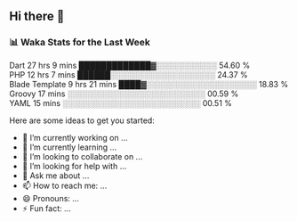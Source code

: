 ## Hi there 👋

<!--
**idurgit/idurgit** is a ✨ _special_ ✨ repository because its `README.md` (this file) appears on your GitHub profile.
-->

### 📊 Waka Stats for the Last Week
<!--START_SECTION:waka-->
Dart             27 hrs 9 mins   █████████████▓░░░░░░░░░░░   54.60 %  
PHP              12 hrs 7 mins   ██████░░░░░░░░░░░░░░░░░░░   24.37 %  
Blade Template   9 hrs 21 mins   ████▓░░░░░░░░░░░░░░░░░░░░   18.83 %  
Groovy           17 mins         ░░░░░░░░░░░░░░░░░░░░░░░░░   00.59 %  
YAML             15 mins         ░░░░░░░░░░░░░░░░░░░░░░░░░   00.51 %  
<!--END_SECTION:waka-->

Here are some ideas to get you started:

- 🔭 I’m currently working on ...
- 🌱 I’m currently learning ...
- 👯 I’m looking to collaborate on ...
- 🤔 I’m looking for help with ...
- 💬 Ask me about ...
- 📫 How to reach me: ...
- 😄 Pronouns: ...
- ⚡ Fun fact: ...
